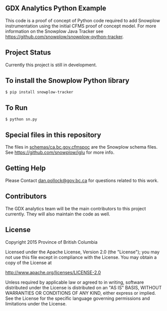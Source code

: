 ## GDX Analytics Python Example

This code is a proof of concept of Python code required to add Snowplow instrumentation using the initial CFMS proof of concept model. For more information on the Snowplow Java Tracker see https://github.com/snowplow/snowplow-python-tracker.

## Project Status

Currently this project is still in development.

## To install the Snowplow Python library

```
$ pip install snowplow-tracker
```

## To Run

```
$ python sn.py
```

## Special files in this repository
The files in [schemas/ca.bc.gov.cfmspoc](schemas/ca.bc.gov.cfmspoc) are the Snowplow schema files. See https://github.com/snowplow/iglu for more info.

## Getting Help

Please Contact dan.pollock@gov.bc.ca for questions related to this work. 

## Contributors

The GDX analytics team will be the main contributors to this project currently. They will also maintain the code as well. 

## License

Copyright 2015 Province of British Columbia

Licensed under the Apache License, Version 2.0 (the "License");
you may not use this file except in compliance with the License.
You may obtain a copy of the License at

   http://www.apache.org/licenses/LICENSE-2.0

Unless required by applicable law or agreed to in writing, software
distributed under the License is distributed on an "AS IS" BASIS,
WITHOUT WARRANTIES OR CONDITIONS OF ANY KIND, either express or implied.
See the License for the specific language governing permissions and limitations under the License.

